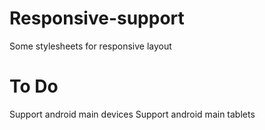 Responsive-support
==================

Some stylesheets for responsive layout


To Do
=====

Support android main devices
Support android main tablets
